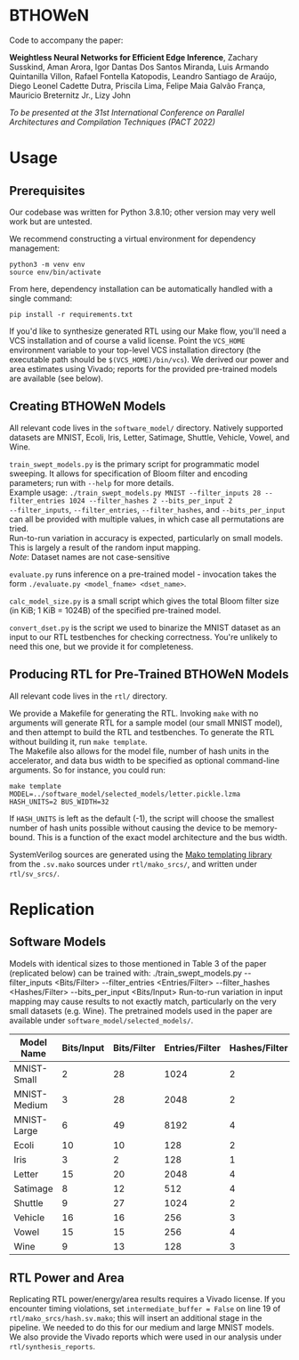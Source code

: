 # BTHOWeN
Code to accompany the paper:

**Weightless Neural Networks for Efficient Edge Inference**, Zachary Susskind, Aman Arora, Igor Dantas Dos Santos Miranda, Luis Armando Quintanilla Villon, Rafael Fontella Katopodis, Leandro Santiago de Araújo, Diego Leonel Cadette Dutra, Priscila Lima, Felipe Maia Galvão França, Mauricio Breternitz Jr., Lizy John

*To be presented at the 31st International Conference on Parallel Architectures and Compilation Techniques (PACT 2022)*

# Usage
## Prerequisites

Our codebase was written for Python 3.8.10; other version may very well work but are untested.

We recommend constructing a virtual environment for dependency management:
```
python3 -m venv env
source env/bin/activate
```

From here, dependency installation can be automatically handled with a single command:
```
pip install -r requirements.txt
```

If you'd like to synthesize generated RTL using our Make flow, you'll need a VCS installation and of course a valid license. Point the `VCS_HOME` environment variable to your top-level VCS installation directory (the executable path should be `$(VCS_HOME)/bin/vcs`). We derived our power and area estimates using Vivado; reports for the provided pre-trained models are available (see below).

## Creating BTHOWeN Models
All relevant code lives in the `software_model/` directory. Natively supported datasets are MNIST, Ecoli, Iris, Letter, Satimage, Shuttle, Vehicle, Vowel, and Wine.

`train_swept_models.py` is the primary script for programmatic model sweeping. It allows for specification of Bloom filter and encoding parameters; run with `--help` for more details.  
Example usage: `./train_swept_models.py MNIST --filter_inputs 28 --filter_entries 1024 --filter_hashes 2 --bits_per_input 2`  
`--filter_inputs`, `--filter_entries`, `--filter_hashes`, and `--bits_per_input` can all be provided with multiple values, in which case all permutations are tried.  
Run-to-run variation in accuracy is expected, particularly on small models. This is largely a result of the random input mapping.  
*Note*: Dataset names are not case-sensitive

`evaluate.py` runs inference on a pre-trained model - invocation takes the form `./evaluate.py <model_fname> <dset_name>`.

`calc_model_size.py` is a small script which gives the total Bloom filter size (in KiB; 1 KiB = 1024B) of the specified pre-trained model.

`convert_dset.py` is the script we used to binarize the MNIST dataset as an input to our RTL testbenches for checking correctness. You're unlikely to need this one, but we provide it for completeness.

## Producing RTL for Pre-Trained BTHOWeN Models
All relevant code lives in the `rtl/` directory.

We provide a Makefile for generating the RTL. Invoking `make` with no arguments will generate RTL for a sample model (our small MNIST model), and then attempt to build the RTL and testbenches. To generate the RTL without building it, run `make template`.  
The Makefile also allows for the model file, number of hash units in the accelerator, and data bus width to be specified as optional command-line arguments. So for instance, you could run:
```
make template MODEL=../software_model/selected_models/letter.pickle.lzma HASH_UNITS=2 BUS_WIDTH=32
```
If `HASH_UNITS` is left as the default (-1), the script will choose the smallest number of hash units possible without causing the device to be memory-bound. This is a function of the exact model architecture and the bus width.

SystemVerilog sources are generated using the [Mako templating library](https://www.makotemplates.org/) from the `.sv.mako` sources under `rtl/mako_srcs/`, and written under `rtl/sv_srcs/`.

# Replication
## Software Models
Models with identical sizes to those mentioned in Table 3 of the paper (replicated below) can be trained with:
    ./train_swept_models.py <Dataset name> --filter_inputs <Bits/Filter>  --filter_entries <Entries/Filter> --filter_hashes <Hashes/Filter> --bits_per_input <Bits/Input>
Run-to-run variation in input mapping may cause results to not exactly match, particularly on the very small datasets (e.g. Wine). The pretrained models used in the paper are available under `software_model/selected_models/`.


| **Model Name** | **Bits/Input** | **Bits/Filter** | **Entries/Filter** | **Hashes/Filter** | **Size (KiB)** | **Test Accuracy** |
| --- | --- | --- | --- | --- | --- | --- |
| MNIST-Small | 2 | 28 | 1024 | 2 | 70.0 | 0.934 |
| MNIST-Medium | 3 | 28 | 2048 | 2 | 210 | 0.943 |
| MNIST-Large | 6 | 49 | 8192 | 4 | 960 | 0.952 |
| Ecoli | 10 | 10 | 128 | 2 | 0.875 | 0.875 |
| Iris | 3 | 2 | 128 | 1 | 0.281 | 0.980 |
| Letter | 15 | 20 | 2048 | 4 | 78.0 | 0.900 |
| Satimage | 8 | 12 | 512 | 4 | 9.00 | 0.880 |
| Shuttle | 9 | 27 | 1024 | 2 | 2.63 | 0.999 |
| Vehicle | 16 | 16 | 256 | 3 | 2.25 | 0.762 |
| Vowel | 15 | 15 | 256 | 4 | 3.44 | 0.900 |
| Wine | 9 | 13 | 128 | 3 | 0.422 | 0.983 |

## RTL Power and Area
Replicating RTL power/energy/area results requires a Vivado license. If you encounter timing violations, set `intermediate_buffer = False` on line 19 of `rtl/mako_srcs/hash.sv.mako`; this will insert an additional stage in the pipeline. We needed to do this for our medium and large MNIST models.  
We also provide the Vivado reports which were used in our analysis under `rtl/synthesis_reports`.
